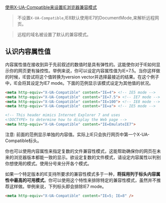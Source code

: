 [使用X-UA-Compatible来设置IE浏览器兼容模式](http://www.cnblogs.com/nidilzhang/archive/2010/01/09/1642887.html)

> 不设置`X-UA-Compatible`,IE8默认使用IE7的DocumentMode,来解析远程网页。

> 远程的域名被设置了默认的兼容模式。

## 认识内容属性值

内容属性值在接收到异于先前叙述的数值时是具有弹性的。这能使你对于IE如何显示你的网页更有操控性。举例来说，你可以设定内容属性值为IE=7.5。当你这样做的时候，IE尝试将这个值转换为version vector并选择最接近的结果。在这个例子中，IE会将其设定为IE7 mode。下面的范例显示该模式设定为其他值的状况。

```html
<meta http-equiv="X-UA-Compatible" content="IE=4"> <!-- IE5 mode -->
<meta http-equiv="X-UA-Compatible" content="IE=7.5"> <!-- IE7 mode -->
<meta http-equiv="X-UA-Compatible" content="IE=100"> <!-- IE8 mode -->
<meta http-equiv="X-UA-Compatible" content="IE=a"> <!-- IE5 mode -->

<!-- This header mimics Internet Explorer 7 and uses
<!DOCTYPE> to determine how to display the Web page -->
<meta http-equiv="X-UA-Compatible" content="IE=EmulateIE7">
```

注意: 前面的范例显示单独的内容值。实际上IE只会执行网页中第一个X-UA-Compatible标头。

你也可以使用内容属性来指定复数的文件兼容性模式，这能帮助确保你的网页在未来的浏览器版本都能一致的显示。欲设定复数的文件模式，请设定内容属性以判别你想使用的模式。使用分号来分开各个模式。

如果一个特定版本的IE支持所要求的兼容性模式多于一种，**将採用列于标头内容属性中最高的可用模式**。你可以使用这个特性来排除特定的兼容性模式，虽然并不推荐这样做。举例来说，下列标头即会排除IE7 mode。

```html
<meta http-equiv="X-UA-Compatible" content="IE=5; IE=8" />
```

